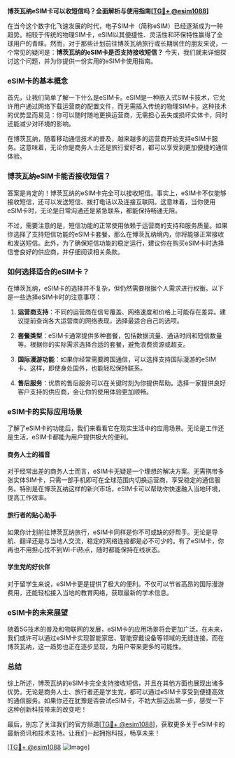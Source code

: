**博茨瓦纳eSIM卡可以收短信吗？全面解析与使用指南[[TG💪+ @esim1088](https://t.me/s/esim1088)]**

在当今这个数字化飞速发展的时代，电子SIM卡（简称eSIM）已经逐渐成为一种趋势。相较于传统的物理SIM卡，eSIM以其便捷性、灵活性和环保特性赢得了全球用户的青睐。然而，对于那些计划前往博茨瓦纳旅行或长期居住的朋友来说，一个常见的疑问是：**博茨瓦纳的eSIM卡是否支持接收短信？** 今天，我们就来详细探讨这个问题，并为你提供一份实用的eSIM卡使用指南。

### eSIM卡的基本概念

首先，让我们简单了解一下什么是eSIM卡。eSIM是一种嵌入式SIM卡技术，它允许用户通过网络下载运营商的配置文件，而无需插入传统的物理SIM卡。这种技术的优势显而易见：你可以随时随地更换运营商，无需担心丢失或损坏实体卡，同时还能减少对环境的影响。

在博茨瓦纳，随着移动通信技术的普及，越来越多的运营商开始支持eSIM卡服务。这意味着，无论你是商务人士还是旅行爱好者，都可以享受到更加便捷的通信体验。

### 博茨瓦纳eSIM卡能否接收短信？

答案是肯定的！博茨瓦纳的eSIM卡完全可以接收短信。事实上，eSIM卡不仅能够接收短信，还可以发送短信、拨打电话以及连接互联网。这意味着，当你使用eSIM卡时，无论是日常沟通还是紧急联系，都能保持畅通无阻。

不过，需要注意的是，短信功能的正常使用依赖于运营商的支持和服务质量。如果你选择了支持短信功能的eSIM卡套餐，那么在博茨瓦纳境内，你将能够正常接收和发送短信。此外，为了确保短信功能的稳定运行，建议你在购买eSIM卡时选择信誉良好的供应商，并仔细阅读相关条款。

### 如何选择适合的eSIM卡？

在博茨瓦纳，eSIM卡的选择并不复杂，但仍然需要根据个人需求进行权衡。以下是一些选择eSIM卡时的注意事项：

1. **运营商支持**：不同的运营商在信号覆盖、网络速度和价格上可能存在差异。建议提前查询各大运营商的网络表现，选择最适合自己的选项。
   
2. **套餐类型**：eSIM卡通常提供多种套餐，包括数据流量、通话时间和短信数量等。根据你的实际需求选择合适的套餐，避免浪费资源或超支。

3. **国际漫游功能**：如果你经常需要跨国通信，可以选择支持国际漫游的eSIM卡。这样，即使身处国外，也能轻松保持联系。

4. **售后服务**：优质的售后服务可以在关键时刻为你提供帮助。选择一家提供良好客户支持的供应商，会让你的使用体验更加顺畅。

### eSIM卡的实际应用场景

了解了eSIM卡的功能后，我们来看看它在现实生活中的应用场景。无论是工作还是生活，eSIM卡都能为用户提供极大的便利。

#### 商务人士的福音

对于经常出差的商务人士而言，eSIM卡无疑是一个理想的解决方案。无需携带多张实体SIM卡，只需一部手机即可在全球范围内切换运营商，享受稳定的通信服务。特别是在博茨瓦纳这样的新兴市场，eSIM卡可以帮助你快速融入当地环境，提高工作效率。

#### 旅行者的贴心助手

如果你计划前往博茨瓦纳旅行，eSIM卡同样是你不可或缺的好帮手。无论是导航、翻译还是与当地人交流，稳定的网络连接都是必不可少的。有了eSIM卡，你再也不用担心找不到Wi-Fi热点，随时都能保持在线状态。

#### 学生党的好伙伴

对于留学生来说，eSIM卡更是提供了极大的便利。不仅可以节省高昂的国际漫游费用，还能轻松接入当地的教育网络，获取最新的学术信息。

### eSIM卡的未来展望

随着5G技术的普及和物联网的发展，eSIM卡的应用场景将会更加广泛。在未来，我们或许可以通过eSIM卡实现智能家居、智能穿戴设备等领域的无缝连接。而在博茨瓦纳，这一趋势也正在逐步显现，为用户带来更多的可能性。

### 总结

综上所述，博茨瓦纳的eSIM卡完全支持接收短信，并且在其他方面也展现出诸多优势。无论是商务人士、旅行者还是学生党，都可以通过eSIM卡享受到便捷高效的通信服务。如果你还在犹豫是否尝试eSIM卡，不妨大胆迈出第一步，感受一下这种创新科技带来的改变吧！

最后，别忘了关注我们的官方频道[[TG💪+ @esim1088](https://t.me/s/esim1088)]，获取更多关于eSIM卡的最新资讯和技术支持。让我们一起拥抱科技，畅享未来！

[[TG💪+ @esim1088](https://t.me/s/esim1088) ![Image](https://i.postimg.cc/4NQfJmqS/Snipaste-2025-05-13-00-14-12.png)]